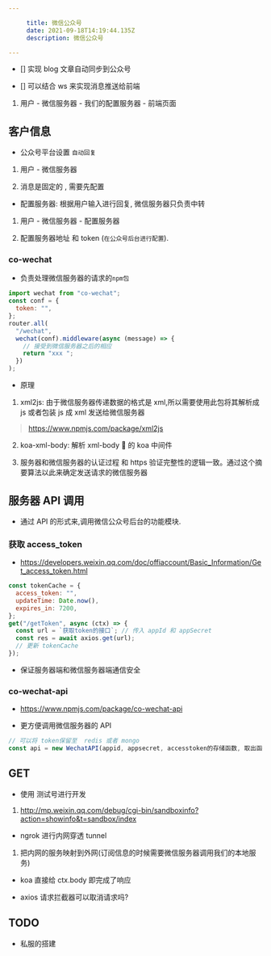 ```yaml
---

     title: 微信公众号
     date: 2021-09-18T14:19:44.135Z
     description: 微信公众号

---
```


- [] 实现 blog 文章自动同步到公众号

- [] 可以结合 ws 来实现消息推送给前端

1. 用户 - 微信服务器 - 我们的配置服务器 - 前端页面

## 客户信息

- 公众号平台设置 `自动回复`

1. 用户 - 微信服务器

2. 消息是固定的 , 需要先配置

- 配置服务器: 根据用户输入进行回复, 微信服务器只负责中转

1. 用户 - 微信服务器 - 配置服务器

2. 配置服务器地址 和 token (`在公众号后台进行配置`).

### co-wechat

- 负责处理微信服务器的请求的`npm包`

```js
import wechat from "co-wechat";
const conf = {
  token: "",
};
router.all(
  "/wechat",
  wechat(conf).middleware(async (message) => {
    // 接受到微信服务器之后的相应
    return "xxx ";
  })
);
```

- 原理

1. xml2js: 由于微信服务器传递数据的格式是 xml,所以需要使用此包将其解析成 js 或者包装 js 成 xml 发送给微信服务器

> https://www.npmjs.com/package/xml2js

2. koa-xml-body: 解析 xml-body  的 koa 中间件

3. 服务器和微信服务器的认证过程 和 https 验证完整性的逻辑一致。通过这个摘要算法以此来确定发送请求的微信服务器

## 服务器 API 调用

- 通过 API 的形式来,调用微信公众号后台的功能模块.

### 获取 access_token

- https://developers.weixin.qq.com/doc/offiaccount/Basic_Information/Get_access_token.html

```js
const tokenCache = {
  access_token: "",
  updateTime: Date.now(),
  expires_in: 7200,
};
get("/getToken", async (ctx) => {
  const url = `获取token的接口`; // 传入 appId 和 appSecret
  const res = await axios.get(url);
  // 更新 tokenCache
});
```

- 保证服务器端和微信服务器端通信安全

### co-wechat-api

- https://www.npmjs.com/package/co-wechat-api

- 更方便调用微信服务器的 API

```js
// 可以将 token保留至  redis 或者 mongo
const api = new WechatAPI(appid, appsecret, accesstoken的存储函数, 取出函数);
```

## GET

- 使用 测试号进行开发

1. http://mp.weixin.qq.com/debug/cgi-bin/sandboxinfo?action=showinfo&t=sandbox/index

- ngrok 进行内网穿透 tunnel

1. 把内网的服务映射到外网(订阅信息的时候需要微信服务器调用我们的本地服务)

- koa 直接给 ctx.body 即完成了响应

- axios 请求拦截器可以取消请求吗?

## TODO

- 私服的搭建
